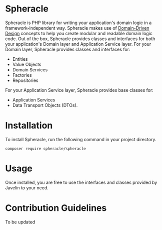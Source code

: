 # Spheracle
Spheracle is PHP library for writing your application's domain logic in a framework-independent way. Spheracle makes use of [Domain-Driven Design](https://en.wikipedia.org/wiki/Domain-driven_design) concepts to help you create modular and readable domain logic code. Out of the box, Spheracle provides classes and interfaces for both your application's Domain layer and Application Service layer. For your Domain layer, Spheracle provides classes and interfaces for: 
- Entities
- Value Objects
- Domain Services
- Factories
- Repositories

For your Application Service layer, Spheracle provides base classes for:
- Application Services
- Data Transport Objects (DTOs). 

# Installation
To install Spheracle, run the following command in your project directory.

```
composer require spheracle/spheracle
```

# Usage
Once installed, you are free to use the interfaces and classes provided by Javelin to your need. 

# Contribution Guidelines
To be updated

